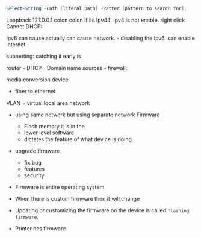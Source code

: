```ps1

Select-String -Path [literal path] -Patter [pattern to search for];
```

Loopback 127.0.0.1 colon colon if its Ipv44. Ipv4 is not enable.
right click 
Cannot DHCP: 

Ipv6 can cause actually can cause network.
    - disabling the Ipv6. can enable internet.

subnetting: catching it early is 


router
    - DHCP
    - Domain name sources
    - firewall: 

media conversion device
- fiber to ethernet

VLAN = virtual local area network
- using same network but using separate network
Firmware 
    - Flash memory it is in the
    - lower level software 
    - dictates the feature of what device is doing

- upgrade firmware
    - fix bug
    - features
    - security
- Firmware is entire operating system
- When there is custom firmware then it will change
- Updating or customizing the firmware on the device is called `flashing firmware`.
- Printer has firmware
